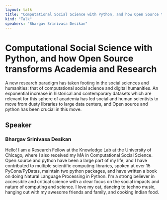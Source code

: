```yaml
---
layout: talk
title: "Computational Social Science with Python, and how Open Source transforms Academia and Research"
kind: "Talk"
speakers: "Bhargav Srinivasa Desikan"
---
```


# Computational Social Science with Python, and how Open Source transforms Academia and Research

A new research paradigm has taken footing in the social sciences and humanities: that of computational social science and digital humanities. An exponential increase in historical and contemporary datasets which are relevant for this sphere of academia has led social and human scientists to move from dusty libraries to large data centers, and Open source and python has been crucial in this move.

## Speaker

### Bhargav Srinivasa Desikan

Hello! I am a Research Fellow at the Knowledge Lab at the University of Chicago, where I also received my MA in Computational Social Science. Open source and python have been a large part of my life, and I have contributed to multiple scientific computing libraries, spoken at over 15 PyCons/PyDatas, maintain two python packages, and have written a book on doing Natural Language Processing in Python. I'm a strong believer in accessible and critical science with a clear focus on the social impacts and nature of computing and science. I love my cat, dancing to techno music, hanging out with my awesome friends and family, and cooking Indian food.
